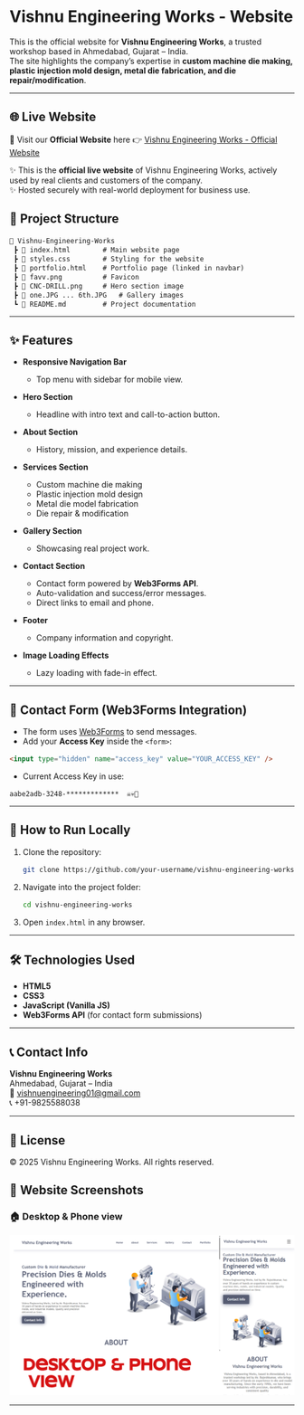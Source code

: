 # Vishnu Engineering Works - Website

This is the official website for **Vishnu Engineering Works**, a trusted workshop based in Ahmedabad, Gujarat – India.  
The site highlights the company’s expertise in **custom machine die making, plastic injection mold design, metal die fabrication, and die repair/modification**.

---

## 🌐 Live Website

🚀 Visit our **Official Website** here 👉 [Vishnu Engineering Works - Official Website](https://vishnu-engineering-works.web.app)

✨ This is the **official live website** of Vishnu Engineering Works, actively used by real clients and customers of the company.  
✨ Hosted securely with real-world deployment for business use.

## 📂 Project Structure

```
📁 Vishnu-Engineering-Works
 ┣ 📄 index.html        # Main website page
 ┣ 📄 styles.css        # Styling for the website
 ┣ 📄 portfolio.html    # Portfolio page (linked in navbar)
 ┣ 📄 favv.png          # Favicon
 ┣ 📄 CNC-DRILL.png     # Hero section image
 ┣ 📄 one.JPG ... 6th.JPG   # Gallery images
 ┗ 📄 README.md         # Project documentation
```

---

## ✨ Features

- **Responsive Navigation Bar**

  - Top menu with sidebar for mobile view.

- **Hero Section**

  - Headline with intro text and call-to-action button.

- **About Section**

  - History, mission, and experience details.

- **Services Section**

  - Custom machine die making
  - Plastic injection mold design
  - Metal die model fabrication
  - Die repair & modification

- **Gallery Section**

  - Showcasing real project work.

- **Contact Section**

  - Contact form powered by **Web3Forms API**.
  - Auto-validation and success/error messages.
  - Direct links to email and phone.

- **Footer**

  - Company information and copyright.

- **Image Loading Effects**
  - Lazy loading with fade-in effect.

---

## 📧 Contact Form (Web3Forms Integration)

- The form uses [Web3Forms](https://web3forms.com/) to send messages.
- Add your **Access Key** inside the `<form>`:

```html
<input type="hidden" name="access_key" value="YOUR_ACCESS_KEY" />
```

- Current Access Key in use:

```
aabe2adb-3248-*************  ☠️💀🗿
```

---

## 🚀 How to Run Locally

1. Clone the repository:

   ```bash
   git clone https://github.com/your-username/vishnu-engineering-works.git
   ```

2. Navigate into the project folder:

   ```bash
   cd vishnu-engineering-works
   ```

3. Open `index.html` in any browser.

---

## 🛠️ Technologies Used

- **HTML5**
- **CSS3**
- **JavaScript (Vanilla JS)**
- **Web3Forms API** (for contact form submissions)

---

## 📞 Contact Info

**Vishnu Engineering Works**  
Ahmedabad, Gujarat – India  
📧 [vishnuengineering01@gmail.com](mailto:vishnuengineering01@gmail.com)  
📞 +91-9825588038

---

## 📜 License

© 2025 Vishnu Engineering Works. All rights reserved.

## 📸 Website Screenshots

### 🏠 Desktop & Phone view

![Desktop view](GALLERY/desktop&phone.jpg)

---
